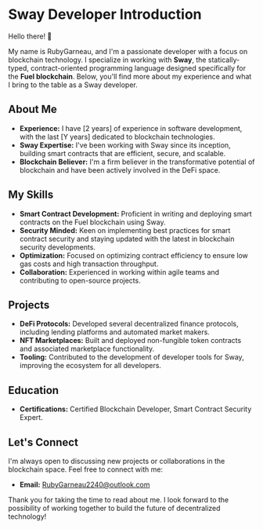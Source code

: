 # Sway Developer Introduction

Hello there! 👋

My name is RubyGarneau, and I'm a passionate developer with a focus on blockchain technology. I specialize in working with **Sway**, the statically-typed, contract-oriented programming language designed specifically for the **Fuel blockchain**. Below, you'll find more about my experience and what I bring to the table as a Sway developer.

## About Me

- **Experience:** I have [2 years] of experience in software development, with the last [Y years] dedicated to blockchain technologies.
- **Sway Expertise:** I've been working with Sway since its inception, building smart contracts that are efficient, secure, and scalable.
- **Blockchain Believer:** I'm a firm believer in the transformative potential of blockchain and have been actively involved in the DeFi space.

## My Skills

- **Smart Contract Development:** Proficient in writing and deploying smart contracts on the Fuel blockchain using Sway.
- **Security Minded:** Keen on implementing best practices for smart contract security and staying updated with the latest in blockchain security developments.
- **Optimization:** Focused on optimizing contract efficiency to ensure low gas costs and high transaction throughput.
- **Collaboration:** Experienced in working within agile teams and contributing to open-source projects.

## Projects

- **DeFi Protocols:** Developed several decentralized finance protocols, including lending platforms and automated market makers.
- **NFT Marketplaces:** Built and deployed non-fungible token contracts and associated marketplace functionality.
- **Tooling:** Contributed to the development of developer tools for Sway, improving the ecosystem for all developers.

## Education

- **Certifications:** Certified Blockchain Developer, Smart Contract Security Expert.

## Let's Connect

I'm always open to discussing new projects or collaborations in the blockchain space. Feel free to connect with me:

- **Email:** RubyGarneau2240@outlook.com

Thank you for taking the time to read about me. I look forward to the possibility of working together to build the future of decentralized technology!
